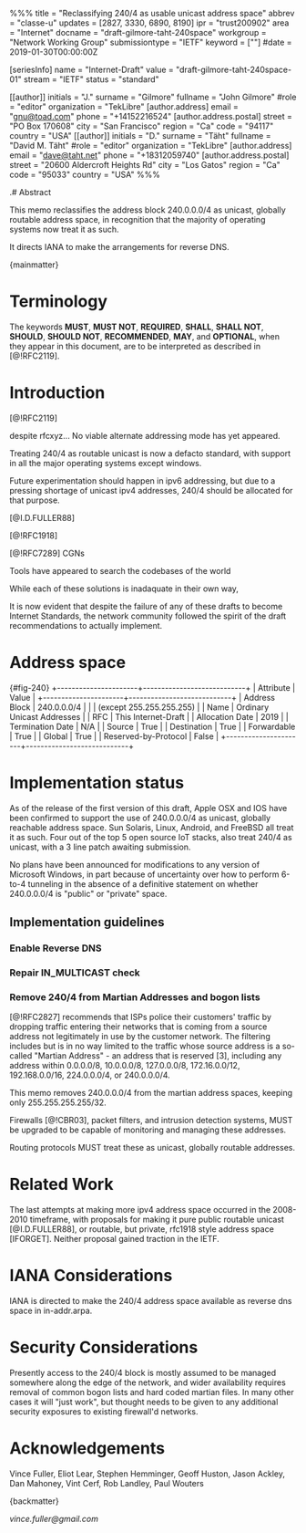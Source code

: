 %%%
title = "Reclassifying 240/4 as usable unicast address space"
abbrev = "classe-u"
updates = [2827, 3330, 6890, 8190]
ipr = "trust200902"
area = "Internet"
docname = "draft-gilmore-taht-240space"
workgroup = "Network Working Group"
submissiontype = "IETF"
keyword = [""]
#date = 2019-01-30T00:00:00Z

[seriesInfo]
name = "Internet-Draft"
value = "draft-gilmore-taht-240space-01"
stream = "IETF"
status = "standard"

[[author]]
initials = "J."
surname = "Gilmore"
fullname = "John Gilmore"
#role = "editor"
organization = "TekLibre"
  [author.address]
  email = "gnu@toad.com"
  phone = "+14152216524"
  [author.address.postal]
  street = "PO Box 170608"
  city = "San Francisco"
  region = "Ca"
  code = "94117"
  country = "USA"
[[author]]
initials = "D."
surname = "Täht"
fullname = "David M. Täht"
#role = "editor"
organization = "TekLibre"
  [author.address]
  email = "dave@taht.net"
  phone = "+18312059740"
  [author.address.postal]
  street = "20600 Aldercroft Heights Rd"
  city = "Los Gatos"
  region = "Ca"
  code = "95033"
  country = "USA"
%%%

.# Abstract

This memo reclassifies the address block 240.0.0.0/4 as unicast,
globally routable address space, in recognition that the majority of
operating systems now treat it as such.

It directs IANA to make the arrangements for reverse DNS. 
	
{mainmatter}

# Terminology

The keywords **MUST**, **MUST NOT**, **REQUIRED**, **SHALL**, **SHALL NOT**, **SHOULD**, **SHOULD NOT**, **RECOMMENDED**, **MAY**, and **OPTIONAL**, when they appear in this document, are to be interpreted as described in [@!RFC2119].

# Introduction

[@!RFC2119]

despite rfcxyz... No viable alternate addressing mode has yet appeared.

Treating 240/4 as routable unicast is now a defacto standard, with support in all the major operating systems except windows.

Future experimentation should happen in ipv6 addressing, but due to a pressing shortage of unicast ipv4 addresses, 240/4 should be allocated for that purpose.

[@I.D.FULLER88]

[@!RFC1918] 

[@!RFC7289] CGNs

Tools have appeared to search the codebases of the world

While each of these solutions is inadaquate in their own way,

It is now evident that despite the failure of any of these drafts to become Internet Standards, the network community followed the spirit of the draft recommendations to actually implement. 

# Address space

{#fig-240}
              +----------------------+----------------------------+
              | Attribute            | Value                      |
              +----------------------+----------------------------+
              | Address Block        | 240.0.0.0/4                |
              |                      | (except 255.255.255.255)   |
              | Name                 | Ordinary Unicast Addresses |
              | RFC                  | This Internet-Draft        |
              | Allocation Date      | 2019                       |
              | Termination Date     | N/A                        |
              | Source               | True                       |
              | Destination          | True                       |
              | Forwardable          | True                       |
              | Global               | True                       |
              | Reserved-by-Protocol | False                      |
              +----------------------+----------------------------+

# Implementation status

As of the release of the first version of this draft, Apple OSX and
IOS have been confirmed to support the use of 240.0.0.0/4 as unicast,
globally reachable address space. Sun Solaris, Linux, Android, and
FreeBSD all treat it as such. Four out of the top 5 open source IoT stacks, also treat 240/4 as unicast, with a 3 line patch awaiting submission.

No plans have been announced for modifications to any version
of Microsoft Windows, in part because of uncertainty over how to
perform 6-to-4 tunneling in the absence of a definitive statement on
whether 240.0.0.0/4 is "public" or "private" space.

## Implementation guidelines

### Enable Reverse DNS

### Repair IN_MULTICAST check

### Remove 240/4 from Martian Addresses and bogon lists

   [@!RFC2827] recommends that ISPs police their customers' traffic by
   dropping traffic entering their networks that is coming from a source
   address not legitimately in use by the customer network.  The
   filtering includes but is in no way limited to the traffic whose
   source address is a so-called "Martian Address" - an address that is
   reserved [3], including any address within 0.0.0.0/8, 10.0.0.0/8,
   127.0.0.0/8, 172.16.0.0/12, 192.168.0.0/16, 224.0.0.0/4, or
   240.0.0.0/4.

This memo removes 240.0.0.0/4 from the martian address spaces, keeping
only 255.255.255.255/32. 

Firewalls [@!CBR03], packet filters, and intrusion detection systems, 
MUST be upgraded to be capable of monitoring and managing these addresses.

Routing protocols MUST treat these as unicast, globally routable addresses.

# Related Work

The last attempts at making more ipv4 address space occurred in the 2008-2010
timeframe, with proposals for making it pure public routable unicast
[@I.D.FULLER88], or routable, but private, rfc1918 style address space [IFORGET]. Neither proposal gained traction in the IETF.

# IANA Considerations

IANA is directed to make the 240/4 address space available as reverse
dns space in in-addr.arpa.

# Security Considerations

Presently access to the 240/4 block is mostly assumed to be managed somewhere
along the edge of the network, and wider availability requires removal of
common bogon lists and hard coded martian files. In many other cases it will
"just work", but thought needs to be given to any additional security
exposures to existing firewall'd networks.

# Acknowledgements

Vince Fuller, Eliot Lear, Stephen Hemminger, Geoff Huston, Jason Ackley, Dan Mahoney, Vint Cerf, Rob Landley, Paul Wouters

{backmatter}

<reference anchor='I.D.FULLER88' target='https://tools.ietf.org/id/draft-fuller-240space-02.txt'>
<front>
<title>240 address space</title>
<author initials='V.' surname='Fuller' fullname='Vince Fuller'>
<address>
<email>vince.fuller@gmail.com </email>
</address>
</author>

<author initials='E.' surname='Lear' fullname='Elliot Lear'></author>
<author initials='D.' surname='Meyer' fullname='David Meyer'></author>
<date year='2008' />
</front>
</reference>

<reference anchor='CBR03' target=''>
 <front>
 <title>Firewalls and Internet Security: Repelling the Wily Hacker, Second Edition</title>
  <author initials='W.R.' surname='Cheswick' fullname='W.R. Cheswick'></author>
  <author initials='S.M.' surname='Bellovin' fullname='S.M. Bellovin'></author>
  <author initials='A.D.' surname='Rubin' fullname='A.D. Rubin'></author>
  <date year='2003' />
 </front>
 <seriesInfo name="Addison-Wesley" value='' />
 </reference>

